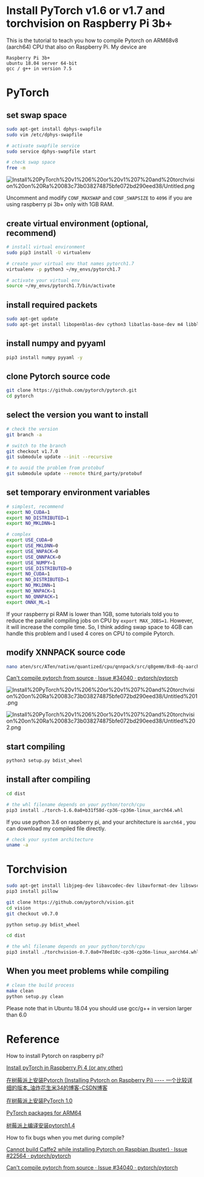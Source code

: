 # Install PyTorch v1.6 or v1.7 and torchvision on Raspberry Pi 3b+

This is the tutorial to teach you how to compile Pytorch on ARM68v8 (aarch64) CPU that also on Raspberry Pi. My device are

```
Raspberry Pi 3b+
ubuntu 18.04 server 64-bit
gcc / g++ in version 7.5 
```

# PyTorch

## set swap space

```bash
sudo apt-get install dphys-swapfile
sudo vim /etc/dphys-swapfile

# activate swapfile service
sudo service dphys-swapfile start

# check swap space
free -m
```

![Install%20PyTorch%20v1%206%20or%20v1%207%20and%20torchvision%20on%20Ra%20083c73b038274875bfe072bd290eed38/Untitled.png](Install%20PyTorch%20v1%206%20or%20v1%207%20and%20torchvision%20on%20Ra%20083c73b038274875bfe072bd290eed38/Untitled.png)

Uncomment and modify `CONF_MAXSWAP` and `CONF_SWAPSIZE` to `4096` if you are using raspberry pi 3b+ only with 1GB RAM.

## create virtual environment (optional, recommend)

```bash
# install virtual environment
sudo pip3 install -U virtualenv

# create your virtual env that names pytorch1.7
virtualenv -p python3 ~/my_envs/pytorch1.7

# activate your virtual env
source ~/my_envs/pytorch1.7/bin/activate
```

## install required packets

```bash
sudo apt-get update
sudo apt-get install libopenblas-dev cython3 libatlas-base-dev m4 libblas-dev cmake -y
```

## install numpy and pyyaml

```bash
pip3 install numpy pyyaml -y
```

## clone Pytorch source code

```bash
git clone https://github.com/pytorch/pytorch.git
cd pytorch
```

## select the version you want to install

```bash
# check the version 
git branch -a

# switch to the branch
git checkout v1.7.0
git submodule update --init --recursive 

# to avoid the problem from protobuf
git submodule update --remote third_party/protobuf
```

## set temporary environment variables

```bash
# simplest, recommend
export NO_CUDA=1 
export NO_DISTRIBUTED=1 
export NO_MKLDNN=1
```

```bash
# complex
export USE_CUDA=0 
export USE_MKLDNN=0 
export USE_NNPACK=0 
export USE_QNNPACK=0 
export USE_NUMPY=1 
export USE_DISTRIBUTED=0 
export NO_CUDA=1 
export NO_DISTRIBUTED=1 
export NO_MKLDNN=1 
export NO_NNPACK=1 
export NO_QNNPACK=1 
export ONNX_ML=1
```

If your raspberry pi RAM is lower than 1GB, some tutorials told you to reduce the parallel compiling jobs on CPU by `export MAX_JOBS=1`. However, it will increase the compile time. So, I think adding swap space to 4GB can handle this problem and I used 4 cores on CPU to compile Pytorch.

## modify XNNPACK source code

```bash
nano aten/src/ATen/native/quantized/cpu/qnnpack/src/q8gemm/8x8-dq-aarch64-neon.S
```

[Can't compile pytorch from source · Issue #34040 · pytorch/pytorch](https://github.com/pytorch/pytorch/issues/34040)

![Install%20PyTorch%20v1%206%20or%20v1%207%20and%20torchvision%20on%20Ra%20083c73b038274875bfe072bd290eed38/Untitled%201.png](Install%20PyTorch%20v1%206%20or%20v1%207%20and%20torchvision%20on%20Ra%20083c73b038274875bfe072bd290eed38/Untitled%201.png)

![Install%20PyTorch%20v1%206%20or%20v1%207%20and%20torchvision%20on%20Ra%20083c73b038274875bfe072bd290eed38/Untitled%202.png](Install%20PyTorch%20v1%206%20or%20v1%207%20and%20torchvision%20on%20Ra%20083c73b038274875bfe072bd290eed38/Untitled%202.png)

## start compiling

```bash
python3 setup.py bdist_wheel
```

## install after compiling

```bash
cd dist

# the whl filename depends on your python/torch/cpu
pip3 install ./torch-1.6.0a0+b31f58d-cp36-cp36m-linux_aarch64.whl
```

If you use python 3.6 on raspberry pi, and your architecture is `aarch64` , you can download my compiled file directly.

```bash
# check your system architecture
uname -a
```

# Torchvision

```bash
sudo apt-get install libjpeg-dev libavcodec-dev libavformat-dev libswscale-dev
pip3 install pillow

git clone https://github.com/pytorch/vision.git
cd vision
git checkout v0.7.0

python setup.py bdist_wheel
```

```bash
cd dist

# the whl filename depends on your python/torch/cpu
pip3 install ./torchvision-0.7.0a0+78ed10c-cp36-cp36m-linux_aarch64.whl
```

## When you meet problems while compiling

```bash
# clean the build process
make clean
python setup.py clean
```

Please note that in Ubuntu 18.04 you should use gcc/g++ in version larger than 6.0


# Reference

How to install Pytorch on raspberry pi?

[Install pyTorch in Raspberry Pi 4 (or any other)](https://gist.github.com/akaanirban/621e63237e63bb169126b537d7a1d979)

[在树莓派上安装Pytorch (Installing Pytorch on Raspberry Pi) ---- 一个比较详细的版本_油炸花生米34的博客-CSDN博客](https://blog.csdn.net/weixin_39965127/article/details/102686314)

[在树莓派上安装PyTorch 1.0](https://zhuanlan.zhihu.com/p/57938855)

[PyTorch packages for ARM64](https://mathinf.eu/pytorch/arm64/)

[树莓派上编译安装pytorch1.4](https://cloud.tencent.com/developer/article/1625850)

How to fix bugs when you met during compile?

[Cannot build Caffe2 while installing Pytorch on Raspbian (buster) · Issue #22564 · pytorch/pytorch](https://github.com/pytorch/pytorch/issues/22564#issuecomment-509029165)

[Can't compile pytorch from source · Issue #34040 · pytorch/pytorch](https://github.com/pytorch/pytorch/issues/34040)
